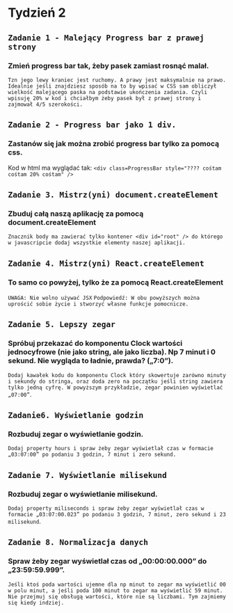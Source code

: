 # Tydzień 2

## `Zadanie 1 - Malejący Progress bar z prawej strony`
### Zmień progress bar tak, żeby pasek zamiast rosnąć malał.
`Tzn jego lewy kraniec jest ruchomy. A prawy jest maksymalnie na prawo. Idealnie jeśli znajdziesz sposób na to by wpisać w CSS sam obliczył wielkość malejącego paska na podstawie ukończenia zadania. Czyli wpisuję 20% w kod i chciałbym żeby pasek był z prawej strony i zajmował 4/5 szerokości.`

## `Zadanie 2 - Progress bar jako 1 div.`
### Zastanów się jak można zrobić progress bar tylko za pomocą css.
Kod w html ma wyglądać tak:
`<div class=ProgressBar style="???? cośtam cośtam 20% cośtam" />`

## `Zadanie 3. Mistrz(yni) document.createElement`
### Zbuduj całą naszą aplikację za pomocą document.createElement
`Znacznik body ma zawierać tylko kontener <div id="root" /> do którego w javascripcie dodaj wszystkie elementy naszej aplikacji.`

## `Zadanie 4. Mistrz(yni) React.createElement`
### To samo co powyżej, tylko że za pomocą React.createElement
`UWAGA: Nie wolno używać JSX`
`Podpowiedź: W obu powyższych można uprościć sobie życie i stworzyć własne funkcje pomocnicze.`

## `Zadanie 5. Lepszy zegar`
### Spróbuj przekazać do komponentu Clock wartości jednocyfrowe (nie jako string, ale jako liczba). Np 7 minut i 0 sekund. Nie wygląda to ładnie, prawda? („7:0”).
`Dodaj kawałek kodu do komponentu Clock który skowertuje zarówno minuty i sekundy do stringa, oraz doda zero na początku jeśli string zawiera tylko jedną cyfrę. W powyższym przykładzie, zegar powinien wyświetlać „07:00”`.

## `Zadanie6. Wyświetlanie godzin`
### Rozbuduj zegar o wyświetlanie godzin. 
`Dodaj property hours i spraw żeby zegar wyświetlał czas w formacie „03:07:00” po podaniu 3 godzin, 7 minut i zero sekund.`

## `Zadanie 7. Wyświetlanie milisekund`
### Rozbuduj zegar o wyświetlanie milisekund. 
`Dodaj property miliseconds i spraw żeby zegar wyświetlał czas w formacie „03:07:00.023” po podaniu 3 godzin, 7 minut, zero sekund i 23 milisekund`.

## `Zadanie 8. Normalizacja danych`
### Spraw żeby zegar wyświetlał czas od „00:00:00.000” do „23:59:59.999”.
`Jeśli ktoś poda wartości ujemne dla np minut to zegar ma wyświetlić 00 w polu minut, a jeśli poda 100 minut to zegar ma wyświetlić 59 minut. Nie przejmuj się obsługą wartości, które nie są liczbami. Tym zajmiemy się kiedy indziej.`


